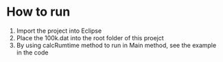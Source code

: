 # How to run
1. Import the project into Eclipse
2. Place the 100k.dat into the root folder of this proejct
3. By using calcRumtime method to run in Main method, see the example in the code
